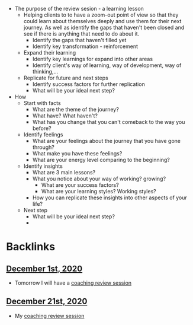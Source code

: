 - The purpose of the review sesion - a learning lesson
    - Helping clients to to have a zoom-out point of view so that they could learn about themselves deeply and use them for their next journey. As well as identify the gaps that haven't been closed and see if there is anything that need to do about it.
        - Identify the gaps that haven't filled yet
        - Identify key transformation - reinforcement
    - Expand their learning
        - Identify key learnings for expand into other areas
        - Identify client's way of learning, way of development, way of thinking,...
    - Replicate for future and next steps
        - Identify success factors for further replication
        - What will be your ideal next step?
- How
    - Start with facts
        - What are the theme of the journey? 
        - What have? What haven't?
        - What has you change that you can't comeback to the way you before?
    - Identify feelings
        - What are your feelings about the journey that you have gone through?
        - What make you have these feelings?
        - What are your energy level comparing to the beginning?
    - Identify insights
        - What are 3 main lessons?
        - What you notice about your way of working? growing?
            - What are your success factors? 
            - What are your learning styles? Working styles?
        - How you can replicate these insights into other aspects of your life?
    - Next step
        - What will be your ideal next step?
        - 

# Backlinks
## [December 1st, 2020](<December 1st, 2020.md>)
- Tomorrow I will have a [coaching review session](<coaching review session.md>)

## [December 21st, 2020](<December 21st, 2020.md>)
- My [coaching review session](<coaching review session.md>)

